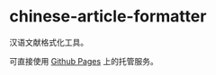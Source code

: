 # chinese-article-formatter

汉语文献格式化工具。

可直接使用 [Github Pages](https://memset0.github.io/information-technology-homework/chinese-article-formatter/app.html) 上的托管服务。